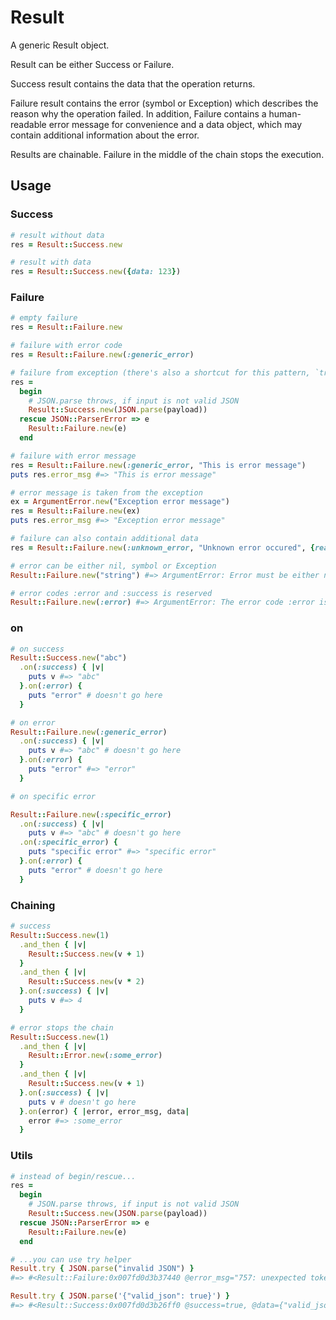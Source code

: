 # Result

A generic Result object.

Result can be either Success or Failure.

Success result contains the data that the operation returns.

Failure result contains the error (symbol or Exception) which describes the reason why the operation failed. In addition, Failure contains a human-readable error message for convenience and a data object, which may contain additional information about the error.

Results are chainable. Failure in the middle of the chain stops the execution.

## Usage

### Success

```ruby
# result without data
res = Result::Success.new

# result with data
res = Result::Success.new({data: 123})
```

### Failure

```ruby
# empty failure
res = Result::Failure.new

# failure with error code
res = Result::Failure.new(:generic_error)

# failure from exception (there's also a shortcut for this pattern, `try`)
res =
  begin
    # JSON.parse throws, if input is not valid JSON
    Result::Success.new(JSON.parse(payload))
  rescue JSON::ParserError => e
    Result::Failure.new(e)
  end

# failure with error message
res = Result::Failure.new(:generic_error, "This is error message")
puts res.error_msg #=> "This is error message"

# error message is taken from the exception
ex = ArgumentError.new("Exception error message")
res = Result::Failure.new(ex)
puts res.error_msg #=> "Exception error message"

# failure can also contain additional data
res = Result::Failure.new(:unknown_error, "Unknown error occured", {reason: :unknown})

# error can be either nil, symbol or Exception
Result::Failure.new("string") #=> ArgumentError: Error must be either nil, String or Exception

# error codes :error and :success is reserved
Result::Failure.new(:error) #=> ArgumentError: The error code :error is reserved
```

### on

```ruby
# on success
Result::Success.new("abc")
  .on(:success) { |v|
    puts v #=> "abc"
  }.on(:error) {
    puts "error" # doesn't go here
  }

# on error
Result::Failure.new(:generic_error)
  .on(:success) { |v|
    puts v #=> "abc" # doesn't go here
  }.on(:error) {
    puts "error" #=> "error"
  }

# on specific error

Result::Failure.new(:specific_error)
  .on(:success) { |v|
    puts v #=> "abc" # doesn't go here
  .on(:specific_error) {
    puts "specific error" #=> "specific error"
  }.on(:error) {
    puts "error" # doesn't go here
  }
```

### Chaining

```ruby
# success
Result::Success.new(1)
  .and_then { |v|
    Result::Success.new(v + 1)
  }
  .and_then { |v|
    Result::Success.new(v * 2)
  }.on(:success) { |v|
    puts v #=> 4
  }

# error stops the chain
Result::Success.new(1)
  .and_then { |v|
    Result::Error.new(:some_error)
  }
  .and_then { |v|
    Result::Success.new(v + 1)
  }.on(:success) { |v|
    puts v # doesn't go here
  }.on(error) { |error, error_msg, data|
    error #=> :some_error
  }
```

### Utils

```ruby
# instead of begin/rescue...
res =
  begin
    # JSON.parse throws, if input is not valid JSON
    Result::Success.new(JSON.parse(payload))
  rescue JSON::ParserError => e
    Result::Failure.new(e)
  end

# ...you can use try helper
Result.try { JSON.parse("invalid JSON") }
#=> #<Result::Failure:0x007fd0d3b37440 @error_msg="757: unexpected token at 'invalid JSON'", @success=false, @data=nil, @error=#<JSON::ParserError: 757: unexpected token at 'invalid JSON'>>

Result.try { JSON.parse('{"valid_json": true}') }
#=> #<Result::Success:0x007fd0d3b26ff0 @success=true, @data={"valid_json"=>true}>
```

